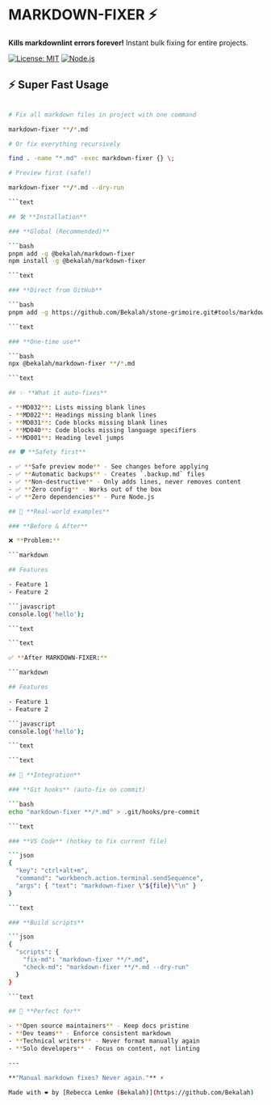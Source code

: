 # MARKDOWN-FIXER ⚡

**Kills markdownlint errors forever!** Instant bulk fixing for entire projects.

[![License: MIT](https://img.shields.io/badge/License-MIT-yellow.svg)](https://opensource.org/licenses/MIT)
[![Node.js](https://img.shields.io/badge/Node.js-18+-brightgreen.svg)](https://nodejs.org/)

## ⚡ **Super Fast Usage**

```bash

# Fix all markdown files in project with one command

markdown-fixer **/*.md

# Or fix everything recursively

find . -name "*.md" -exec markdown-fixer {} \;

# Preview first (safe!)

markdown-fixer **/*.md --dry-run

```text

## 🛠️ **Installation**

### **Global (Recommended)**

```bash
pnpm add -g @bekalah/markdown-fixer
npm install -g @bekalah/markdown-fixer

```text

### **Direct from GitHub**

```bash
pnpm add -g https://github.com/Bekalah/stone-grimoire.git#tools/markdown-perfecter

```text

### **One-time use**

```bash
npx @bekalah/markdown-fixer **/*.md

```text

## ✨ **What it auto-fixes**

- **MD032**: Lists missing blank lines
- **MD022**: Headings missing blank lines
- **MD031**: Code blocks missing blank lines
- **MD040**: Code blocks missing language specifiers
- **MD001**: Heading level jumps

## 🛡️ **Safety first**

- ✅ **Safe preview mode** - See changes before applying
- ✅ **Automatic backups** - Creates `.backup.md` files
- ✅ **Non-destructive** - Only adds lines, never removes content
- ✅ **Zero config** - Works out of the box
- ✅ **Zero dependencies** - Pure Node.js

## 🚀 **Real-world examples**

### **Before & After**

❌ **Problem:**

```markdown

## Features

- Feature 1
- Feature 2

```javascript
console.log('hello');

```text

```text

✅ **After MARKDOWN-FIXER:**

```markdown

## Features

- Feature 1
- Feature 2

```javascript
console.log('hello');

```text

```text

## 🔧 **Integration**

### **Git hooks** (auto-fix on commit)

```bash
echo "markdown-fixer **/*.md" > .git/hooks/pre-commit

```text

### **VS Code** (hotkey to fix current file)

```json
{
  "key": "ctrl+alt+m",
  "command": "workbench.action.terminal.sendSequence",
  "args": { "text": "markdown-fixer \"${file}\"\n" }
}

```text

### **Build scripts**

```json
{
  "scripts": {
    "fix-md": "markdown-fixer **/*.md",
    "check-md": "markdown-fixer **/*.md --dry-run"
  }
}

```text

## 🌟 **Perfect for**

- **Open source maintainers** - Keep docs pristine
- **Dev teams** - Enforce consistent markdown
- **Technical writers** - Never format manually again
- **Solo developers** - Focus on content, not linting

---

**"Manual markdown fixes? Never again."** ⚡

Made with ❤️ by [Rebecca Lemke (Bekalah)](https://github.com/Bekalah)
